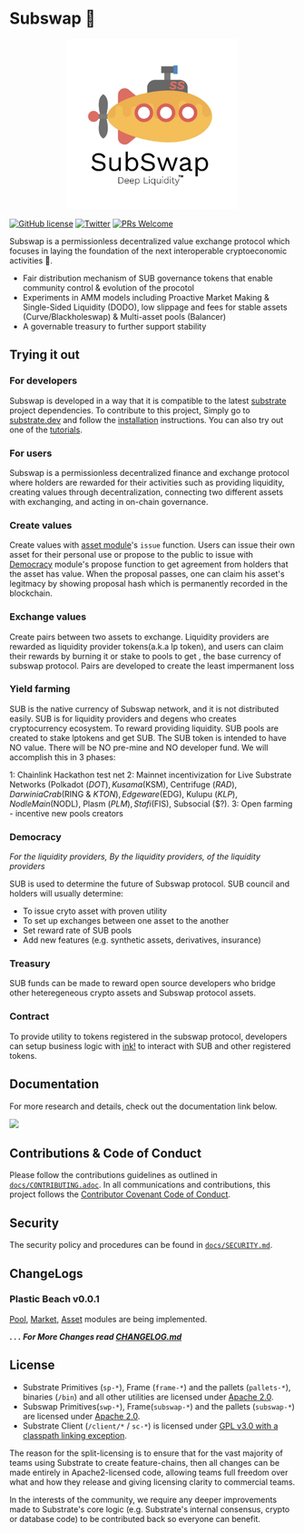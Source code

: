 # Subswap 🌊

<p align="center">
  <img src="/docs/media/subswap.jpg" width="300">
</p>

[![GitHub license](https://img.shields.io/badge/license-GPL3%2FApache2-blue)](LICENSE) 
[![Twitter](https://img.shields.io/twitter/follow/SubstrateSwap?label=Follow&style=social)](https://twitter.com/SubstrateSwap)
[![PRs Welcome](https://img.shields.io/badge/PRs-welcome-brightgreen.svg)](docs/CONTRIBUTING.adoc)


Subswap is a permissionless decentralized value exchange protocol which focuses in laying the foundation of the next interoperable cryptoeconomic activities 🚢.
- Fair distribution mechanism of SUB governance tokens that enable community control & evolution of the procotol 
- Experiments in AMM models including Proactive Market Making & Single-Sided Liquidity (DODO), low slippage and fees for stable assets (Curve/Blackholeswap) & Multi-asset pools (Balancer)
- A governable treasury to further support stability 


## Trying it out

### For developers
Subswap is developed in a way that it is compatible to the latest [substrate](www.github.com/paritytech/substrate) project dependencies.
To contribute to this project, Simply go to [substrate.dev](https://substrate.dev) and follow the 
[installation](https://substrate.dev/docs/en/knowledgebase/getting-started/) instructions. You can 
also try out one of the [tutorials](https://substrate.dev/en/tutorials).

### For users

Subswap is a permissionless decentralized finance and exchange protocol where holders are rewarded for their activities such as providing liquidity, creating values through decentralization, connecting two different assets with exchanging, and acting in on-chain governance.

### Create values

Create values with [asset module](./frame/asset/lib.rs)'s `issue` function. Users can issue their own asset for their personal use or propose to the public to issue with [Democracy](./frame/democracy/lib.rs) module's propose function to get agreement from holders that the asset has value. When the proposal passes, one can claim his asset's legitmacy by showing proposal hash which is permanently recorded in the blockchain.

### Exchange values

Create pairs between two assets to exchange. Liquidity providers are rewarded as liquidity provider tokens(a.k.a lp token), and users can claim their rewards by burning it or stake to pools to get 
, the base currency of subswap protocol. Pairs are developed to create the least impermanent loss 

### Yield farming

SUB is the native currency of Subswap network, and it is not distributed easily. SUB is for liquidity providers and degens who creates cryptocurrency ecosystem. To reward providing liquidity. SUB pools are created to stake lptokens and get SUB. The SUB token is intended to have NO value.  There will be NO pre-mine and NO developer fund.  We will accomplish this in 3 phases:

1: Chainlink Hackathon test net
2: Mainnet incentivization for Live Substrate Networks (Polkadot ($DOT), Kusama ($KSM), Centrifuge ($RAD), Darwinia Crab ($RING & $KTON), Edgeware ($EDG), Kulupu ($KLP), Nodle Main ($NODL), Plasm ($PLM), Stafi ($FIS), Subsocial ($?). 
3: Open farming - incentive new pools creators 

### Democracy
*For the liquidity providers, By the liquidity providers, of the liquidity providers* 

SUB is used to determine the future of Subswap protocol. SUB council and holders will usually determine:
- To issue cryto asset with proven utility
- To set up exchanges between one asset to the another
- Set reward rate of SUB pools
- Add new features (e.g. synthetic assets, derivatives, insurance)

### Treasury

SUB funds can be made to reward open source developers who bridge other heteregeneous crypto assets and Subswap protocol assets. 

### Contract

To provide utility to tokens registered in the subswap protocol, developers can setup business logic with [ink!]() to interact with SUB and other registered tokens. 

## Documentation

For more research and details, check out the documentation link below.

<a href=""><img src="https://github.com/terra-project/houston/blob/master/assets/gitbook.png" width="300"></a>

## Contributions & Code of Conduct

Please follow the contributions guidelines as outlined in [`docs/CONTRIBUTING.adoc`](docs/CONTRIBUTING.adoc). In all communications and contributions, this project follows the [Contributor Covenant Code of Conduct](docs/CODE_OF_CONDUCT.md).

## Security

The security policy and procedures can be found in [`docs/SECURITY.md`](docs/SECURITY.md).

## ChangeLogs

### Plastic Beach v0.0.1

[Pool](), [Market](), [Asset]() modules are being implemented.

**.
.
.**
***For More Changes read [CHANGELOG.md](CHANGELOG.md)***

## License

- Substrate Primitives (`sp-*`), Frame (`frame-*`) and the pallets (`pallets-*`), binaries (`/bin`) and all other utilities are licensed under [Apache 2.0](LICENSE-APACHE2).
- Subswap Primitives(`swp-*`), Frame(`subswap-*`) and the pallets (`subswap-*`) are licensed under [Apache 2.0](LICENSE-APACHE2).
- Substrate Client (`/client/*` / `sc-*`) is licensed under [GPL v3.0 with a classpath linking exception](LICENSE-GPL3).

The reason for the split-licensing is to ensure that for the vast majority of teams using Substrate to create feature-chains, then all changes can be made entirely in Apache2-licensed code, allowing teams full freedom over what and how they release and giving licensing clarity to commercial teams.

In the interests of the community, we require any deeper improvements made to Substrate's core logic (e.g. Substrate's internal consensus, crypto or database code) to be contributed back so everyone can benefit.
